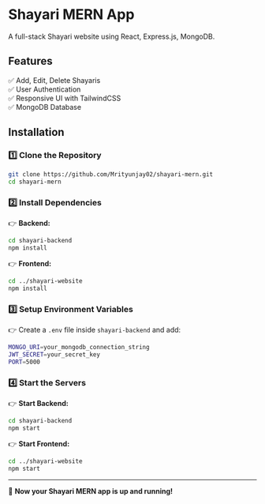 # Shayari MERN App

A full-stack Shayari website using React, Express.js, MongoDB.

## Features
✅ Add, Edit, Delete Shayaris  
✅ User Authentication  
✅ Responsive UI with TailwindCSS  
✅ MongoDB Database  

## Installation

### 1️⃣ Clone the Repository
```sh
git clone https://github.com/Mrityunjay02/shayari-mern.git
cd shayari-mern
```

### 2️⃣ Install Dependencies
👉 **Backend:**
```sh
cd shayari-backend
npm install
```
👉 **Frontend:**
```sh
cd ../shayari-website
npm install
```

### 3️⃣ Setup Environment Variables
👉 Create a `.env` file inside `shayari-backend` and add:
```sh
MONGO_URI=your_mongodb_connection_string
JWT_SECRET=your_secret_key
PORT=5000
```

### 4️⃣ Start the Servers
👉 **Start Backend:**
```sh
cd shayari-backend
npm start
```
👉 **Start Frontend:**
```sh
cd ../shayari-website
npm start
```

---

🚀 **Now your Shayari MERN app is up and running!**

